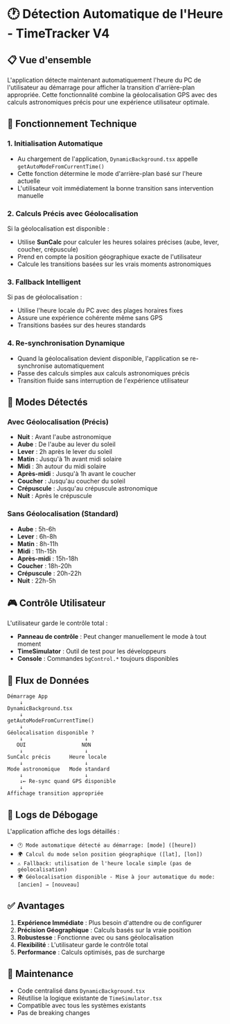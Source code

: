# 🕐 Détection Automatique de l'Heure - TimeTracker V4

## 📋 **Vue d'ensemble**

L'application détecte maintenant automatiquement l'heure du PC de l'utilisateur au démarrage pour afficher la transition d'arrière-plan appropriée. Cette fonctionnalité combine la géolocalisation GPS avec des calculs astronomiques précis pour une expérience utilisateur optimale.

## 🔧 **Fonctionnement Technique**

### **1. Initialisation Automatique**
- Au chargement de l'application, `DynamicBackground.tsx` appelle `getAutoModeFromCurrentTime()`
- Cette fonction détermine le mode d'arrière-plan basé sur l'heure actuelle
- L'utilisateur voit immédiatement la bonne transition sans intervention manuelle

### **2. Calculs Précis avec Géolocalisation**
Si la géolocalisation est disponible :
- Utilise **SunCalc** pour calculer les heures solaires précises (aube, lever, coucher, crépuscule)
- Prend en compte la position géographique exacte de l'utilisateur
- Calcule les transitions basées sur les vrais moments astronomiques

### **3. Fallback Intelligent**
Si pas de géolocalisation :
- Utilise l'heure locale du PC avec des plages horaires fixes
- Assure une expérience cohérente même sans GPS
- Transitions basées sur des heures standards

### **4. Re-synchronisation Dynamique**
- Quand la géolocalisation devient disponible, l'application se re-synchronise automatiquement
- Passe des calculs simples aux calculs astronomiques précis
- Transition fluide sans interruption de l'expérience utilisateur

## 🎯 **Modes Détectés**

### **Avec Géolocalisation (Précis)**
- **Nuit** : Avant l'aube astronomique
- **Aube** : De l'aube au lever du soleil
- **Lever** : 2h après le lever du soleil
- **Matin** : Jusqu'à 1h avant midi solaire
- **Midi** : 3h autour du midi solaire
- **Après-midi** : Jusqu'à 1h avant le coucher
- **Coucher** : Jusqu'au coucher du soleil
- **Crépuscule** : Jusqu'au crépuscule astronomique
- **Nuit** : Après le crépuscule

### **Sans Géolocalisation (Standard)**
- **Aube** : 5h-6h
- **Lever** : 6h-8h
- **Matin** : 8h-11h
- **Midi** : 11h-15h
- **Après-midi** : 15h-18h
- **Coucher** : 18h-20h
- **Crépuscule** : 20h-22h
- **Nuit** : 22h-5h

## 🎮 **Contrôle Utilisateur**

L'utilisateur garde le contrôle total :
- **Panneau de contrôle** : Peut changer manuellement le mode à tout moment
- **TimeSimulator** : Outil de test pour les développeurs
- **Console** : Commandes `bgControl.*` toujours disponibles

## 🔄 **Flux de Données**

```
Démarrage App
    ↓
DynamicBackground.tsx
    ↓
getAutoModeFromCurrentTime()
    ↓
Géolocalisation disponible ?
    ↓                    ↓
   OUI                  NON
    ↓                    ↓
SunCalc précis      Heure locale
    ↓                    ↓
Mode astronomique   Mode standard
    ↓                    ↓
    ↓← Re-sync quand GPS disponible
    ↓
Affichage transition appropriée
```

## 📝 **Logs de Débogage**

L'application affiche des logs détaillés :
- `🕐 Mode automatique détecté au démarrage: [mode] ([heure])`
- `🌍 Calcul du mode selon position géographique ([lat], [lon])`
- `⚠️ Fallback: utilisation de l'heure locale simple (pas de géolocalisation)`
- `🌍 Géolocalisation disponible - Mise à jour automatique du mode: [ancien] → [nouveau]`

## ✅ **Avantages**

1. **Expérience Immédiate** : Plus besoin d'attendre ou de configurer
2. **Précision Géographique** : Calculs basés sur la vraie position
3. **Robustesse** : Fonctionne avec ou sans géolocalisation
4. **Flexibilité** : L'utilisateur garde le contrôle total
5. **Performance** : Calculs optimisés, pas de surcharge

## 🔧 **Maintenance**

- Code centralisé dans `DynamicBackground.tsx`
- Réutilise la logique existante de `TimeSimulator.tsx`
- Compatible avec tous les systèmes existants
- Pas de breaking changes
